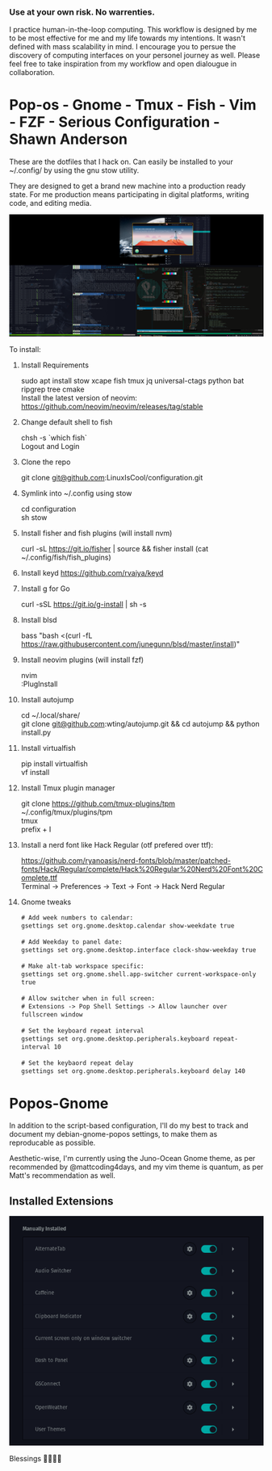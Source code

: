 ### Use at your own risk. No warrenties. 
I practice human-in-the-loop computing. This workflow is designed by me to be most effective for me and my life towards my intentions. It wasn't defined with mass scalability in mind. I encourage you to persue the discovery of computing interfaces on your personel journey as well. Please feel free to take inspiration from my workflow and open dialougue in collaboration.  

# Pop-os - Gnome - Tmux - Fish - Vim - FZF - Serious Configuration - Shawn Anderson
These are the dotfiles that I hack on. Can easily be installed to your ~/.config/ by using the gnu stow utility.

They are designed to get a brand new machine into a production ready state. For me production means participating in digital platforms, writing code, and editing media.

<div align="center">
  <img src="https://raw.githubusercontent.com/LinuxIsCool/configuration/master/popos-gnome/Screenshot%20from%202020-09-29%2001-56-33.png"/>
</div>

To install:  
1. Install Requirements
	
	sudo apt install stow xcape fish tmux jq universal-ctags python bat ripgrep tree cmake  
	Install the latest version of neovim: https://github.com/neovim/neovim/releases/tag/stable  
	
2. Change default shell to fish
  
	chsh -s \`which fish\`  
	Logout and Login 
	
2. Clone the repo  

	git clone git@github.com:LinuxIsCool/configuration.git  
	
3. Symlink into ~/.config using stow  

	cd configuration  
	sh stow  
	
	
5. Install fisher and fish plugins (will install nvm)

	curl -sL https://git.io/fisher | source && fisher install (cat ~/.config/fish/fish_plugins)
	
6. Install keyd https://github.com/rvaiya/keyd 
	
7. Install g for Go

	curl -sSL https://git.io/g-install | sh -s

8. Install blsd

	bass "bash <(curl -fL https://raw.githubusercontent.com/junegunn/blsd/master/install)"

9. Install neovim plugins (will install fzf)

	nvim  
	:PlugInstall  
	
10. Install autojump

	cd ~/.local/share/  
	git clone git@github.com:wting/autojump.git && cd autojump && python install.py
	
11. Install virtualfish

	pip install virtualfish  
	vf install  
	
12. Install Tmux plugin manager

	git clone https://github.com/tmux-plugins/tpm ~/.config/tmux/plugins/tpm  
	tmux  
	prefix + I  
	
13. Install a nerd font like Hack Regular (otf prefered over ttf): 
 
	https://github.com/ryanoasis/nerd-fonts/blob/master/patched-fonts/Hack/Regular/complete/Hack%20Regular%20Nerd%20Font%20Complete.ttf  
	Terminal -> Preferences -> Text -> Font -> Hack Nerd Regular  

14. Gnome tweaks
	```
	# Add week numbers to calendar:  
	gsettings set org.gnome.desktop.calendar show-weekdate true
	
	# Add Weekday to panel date:  
	gsettings set org.gnome.desktop.interface clock-show-weekday true
	
	# Make alt-tab workspace specific:  
	gsettings set org.gnome.shell.app-switcher current-workspace-only true
	
	# Allow switcher when in full screen:  
	# Extensions -> Pop Shell Settings -> Allow launcher over fullscreen window  

	# Set the keyboard repeat interval
	gsettings set org.gnome.desktop.peripherals.keyboard repeat-interval 10
	
	# Set the keybaord repeat delay
	gsettings set org.gnome.desktop.peripherals.keyboard delay 140
	```
	
# Popos-Gnome
In addition to the script-based configuration, I'll do my best to track and document my debian-gnome-popos settings, to make them as reproducable as possible.

Aesthetic-wise, I'm currently using the Juno-Ocean Gnome theme, as per recommended by @mattcoding4days, and my vim theme is quantum, as per Matt's recommendation as well.

## Installed Extensions
<div align="center">
  <img src="https://raw.githubusercontent.com/LinuxIsCool/configuration/master/popos-gnome/extensions-nov-26-2020.png"/>
</div>

Blessings 🌟💎🦋💖
